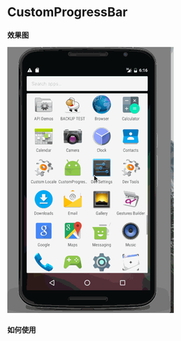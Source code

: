 # CustomProgressBar
### 效果图

 ![Screenshots](https://github.com/dangxy/CustomProgressBar/blob/master/gif/ProgressBar.gif)
 
###  如何使用

```

```



